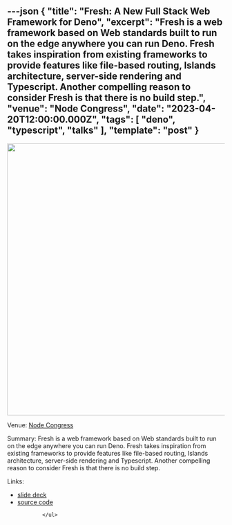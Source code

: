 ---json
{
  "title": "Fresh: A New Full Stack Web Framework for Deno",
  "excerpt": "Fresh is a web framework based on Web standards built to run on the edge anywhere you can run Deno. Fresh takes inspiration from existing frameworks to provide features like file-based routing, Islands architecture, server-side rendering and Typescript. Another compelling reason to consider Fresh is that there is no build step.",
  "venue": "Node Congress",
  "date": "2023-04-20T12:00:00.000Z",
  "tags": [
    "deno",
    "typescript",
    "talks"
  ],
  "template": "post"
}
---

<a href="https://portal.gitnation.org/contents/fresh-a-new-full-stack-web-framework-for-deno" title="Fresh: A New Full Stack Web Framework for Deno"><img src="https://gn-portal-og-images.vercel.app/fresh-a-new-full-stack-web-framework-for-deno?v3-1685773499140" width="1200" height="628" /></a><p><span class="weight-bold">Venue:</span> <a href="https://nodecongress.com/">Node Congress</a></p>
      <span class="weight-bold">Summary:</span> Fresh is a web framework based on Web standards built to run on the edge anywhere you can run Deno. Fresh takes inspiration from existing frameworks to provide features like file-based routing, Islands architecture, server-side rendering and Typescript. Another compelling reason to consider Fresh is that there is no build step.</p>
      <p class="weight-bold">Links:</p>
            <ul>
              <li>
                  <a href="/fresh">slide deck</a>
                </li>
              <li>
                  <a href="https://github.com/nickytonline/fresh-talk-demo">source code</a>
                </li>

              
            </ul>
